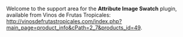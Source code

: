 Welcome to the support area for the **Attribute Image Swatch** plugin, available from Vinos de Frutas Tropicales: http://vinosdefrutastropicales.com/index.php?main_page=product_info&cPath=2_7&products_id=49.
